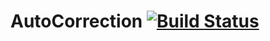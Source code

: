 # AutoCorrection [![Build Status](https://travis-ci.org/hpi-swa-teaching/SWT18-Project-04.svg?branch=master)](https://travis-ci.org/hpi-swa-teaching/SWT18-Project-04)
